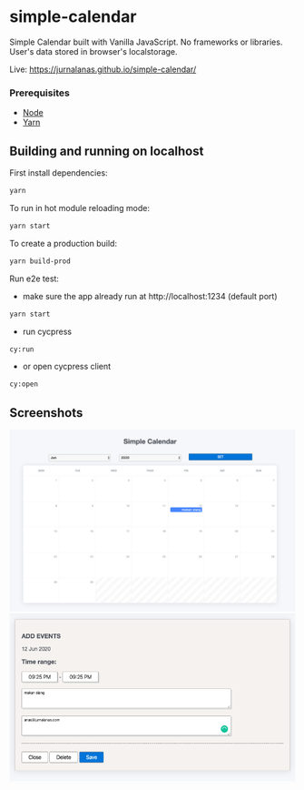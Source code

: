 # simple-calendar

Simple Calendar built with Vanilla JavaScript. No frameworks or libraries. User's data stored in browser's localstorage.

Live: https://jurnalanas.github.io/simple-calendar/

### Prerequisites

- [Node](https://nodejs.org/en/)
- [Yarn](https://yarnpkg.com/en/)

## Building and running on localhost

First install dependencies:

```sh
yarn
```

To run in hot module reloading mode:

```sh
yarn start
```

To create a production build:

```sh
yarn build-prod
```

Run e2e test:

- make sure the app already run at http://localhost:1234 (default port)

```sh
yarn start
```

- run cycpress

```sh
cy:run
```

- or open cycpress client

```sh
cy:open
```
## Screenshots

![Calendar](/static/calendar.png)
![Add new event](/static/event.png)
